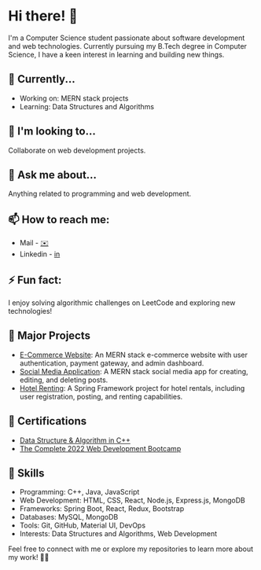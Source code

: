 # Hi there! 👋

I'm a Computer Science student passionate about software development and web technologies. Currently pursuing my B.Tech degree in Computer Science, I have a keen interest in learning and building new things.

## 🔧 Currently...

- Working on: MERN stack projects
- Learning: Data Structures and Algorithms

## 👯 I'm looking to...

Collaborate on web development projects.

## 💬 Ask me about...

Anything related to programming and web development.

## 📫 How to reach me:

- Mail - [✉️](mailto:priyanshubansal35@gmail.com) 
- Linkedin - [in](https://www.linkedin.com/in/priyanshu1101)

## ⚡ Fun fact:

I enjoy solving algorithmic challenges on LeetCode and exploring new technologies!

## 🚀 Major Projects

- [E-Commerce Website](https://github.com/priyanshu1101/E_Commerce_Website): An MERN stack e-commerce website with user authentication, payment gateway, and admin dashboard.
- [Social Media Application](https://github.com/priyanshu1101/Social-Media-Application-Mern-Stack-): A MERN stack social media app for creating, editing, and deleting posts.
- [Hotel Renting](https://github.com/priyanshu1101/HotelRenting.git): A Spring Framework project for hotel rentals, including user registration, posting, and renting capabilities.

## 📜 Certifications

- [Data Structure & Algorithm in C++](https://online.codingblocks.com/certificates/CBOL-180087-7105)
- [The Complete 2022 Web Development Bootcamp](https://www.udemy.com/certificate/UC-37e9a6df-a42c-4bf7-b404-8854fec63012/)

## 💼 Skills

- Programming: C++, Java, JavaScript
- Web Development: HTML, CSS, React, Node.js, Express.js, MongoDB
- Frameworks: Spring Boot, React, Redux, Bootstrap
- Databases: MySQL, MongoDB
- Tools: Git, GitHub, Material UI, DevOps
- Interests: Data Structures and Algorithms, Web Development

Feel free to connect with me or explore my repositories to learn more about my work! 👨‍💻
